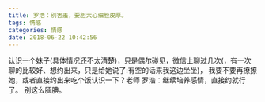 ```yaml
---
title: 罗浩：别害羞，要胆大心细脸皮厚。
tags: 情感
categories: 情感
date: 2018-06-22 10:42:56
---
```


认识一个妹子(具体情况还不太清楚)，只是偶尔碰见，微信上聊过几次(，有一次聊的比较好、想约出来，只是给她说了:有空的话来我这边坐坐)，
我要不要再撩撩她，或者直接约出来吃个饭认识一下？老师
罗浩：继续培养感情，直接约就行了。
别这么腼腆。